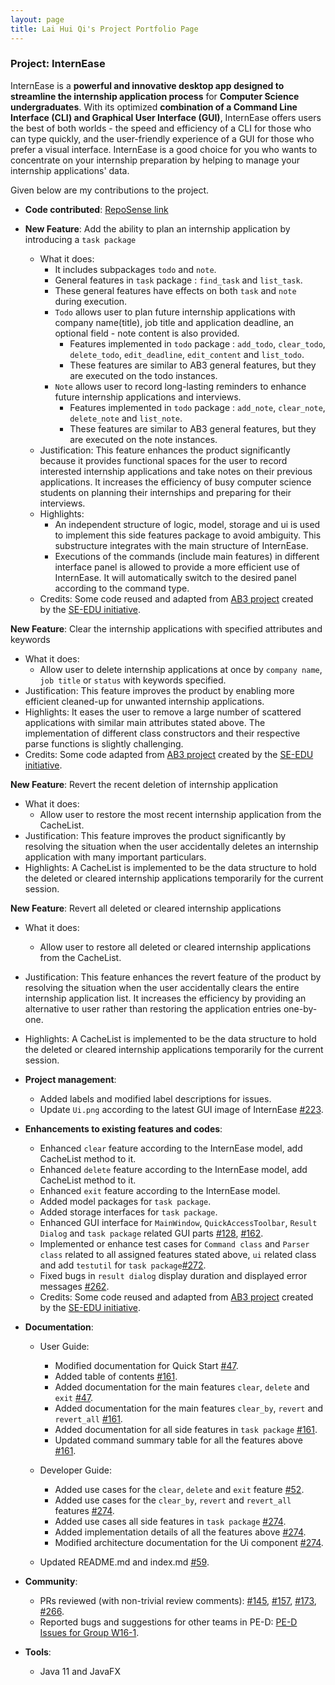 ```yaml
---
layout: page
title: Lai Hui Qi's Project Portfolio Page
---
```


### Project: InternEase

InternEase is a **powerful and innovative desktop app designed to streamline the internship application process** for **Computer Science undergraduates**. With its optimized **combination of a Command Line Interface (CLI) and Graphical User Interface (GUI)**, InternEase offers users the best of both worlds - the speed and efficiency of a CLI for those who can type quickly, and the user-friendly experience of a GUI for those who prefer a visual interface. InternEase is a good choice for you who wants to concentrate on your internship preparation by helping to manage your internship applications' data.

Given below are my contributions to the project.

* **Code contributed**: [RepoSense link](https://nus-cs2103-ay2223s2.github.io/tp-dashboard/?search=laihuiqi&breakdown=true&sort=groupTitle&sortWithin=title&since=2023-02-17&timeframe=commit&mergegroup=&groupSelect=groupByRepos&checkedFileTypes=docs~functional-code~test-code~other)

* **New Feature**: Add the ability to plan an internship application by introducing a `task package`
  * What it does: 
    * It includes subpackages `todo` and `note`.
    * General features in `task` package : `find_task` and `list_task`.
    * These general features have effects on both `task` and `note` during execution.
    * `Todo` allows user to plan future internship applications with company name(title), job title and application deadline, an optional field - note content is also provided.
      * Features implemented in `todo` package : `add_todo`, `clear_todo`, `delete_todo`, `edit_deadline`, `edit_content` and `list_todo`.
      * These features are similar to AB3 general features, but they are executed on the todo instances.
    * `Note` allows user to record long-lasting reminders to enhance future internship applications and interviews.
      * Features implemented in `todo` package : `add_note`, `clear_note`, `delete_note` and `list_note`.
      * These features are similar to AB3 general features, but they are executed on the note instances.
  * Justification: This feature enhances the product significantly because it provides functional spaces for the user to record interested internship applications and take notes on their previous applications. It increases the efficiency of busy computer science students on planning their internships and preparing for their interviews.
  * Highlights: 
    * An independent structure of logic, model, storage and ui is used to implement this side features package to avoid ambiguity. This substructure integrates with the main structure of InternEase. 
    * Executions of the commands (include main features) in different interface panel is allowed to provide a more efficient use of InternEase. It will automatically switch to the desired panel according to the command type.
  * Credits: Some code reused and adapted from [AB3 project](https://github.com/nus-cs2103-AY2223S2/tp) created by the [SE-EDU initiative](https://se-education.org/).

**New Feature**: Clear the internship applications with specified attributes and keywords
* What it does:
  * Allow user to delete internship applications at once by `company name`, `job title` or `status` with keywords specified.
* Justification: This feature improves the product by enabling more efficient cleaned-up for unwanted internship applications. 
* Highlights: It eases the user to remove a large number of scattered applications with similar main attributes stated above. The implementation of different class constructors and their respective parse functions is slightly challenging.
* Credits: Some code adapted from [AB3 project](https://github.com/nus-cs2103-AY2223S2/tp) created by the [SE-EDU initiative](https://se-education.org/).

**New Feature**: Revert the recent deletion of internship application
* What it does:
  * Allow user to restore the most recent internship application from the CacheList.
* Justification: This feature improves the product significantly by resolving the situation when the user accidentally deletes an internship application with many important particulars.
* Highlights: A CacheList is implemented to be the data structure to hold the deleted or cleared internship applications temporarily for the current session.

**New Feature**: Revert all deleted or cleared internship applications 
* What it does:
  * Allow user to restore all deleted or cleared internship applications from the CacheList.
* Justification: This feature enhances the revert feature of the product by resolving the situation when the user accidentally clears the entire internship application list. It increases the efficiency by providing an alternative to user rather than restoring the application entries one-by-one.
* Highlights: A CacheList is implemented to be the data structure to hold the deleted or cleared internship applications temporarily for the current session.


* **Project management**:
  * Added labels and modified label descriptions for issues.
  * Update `Ui.png` according to the latest GUI image of InternEase [\#223](https://github.com/AY2223S2-CS2103T-W15-4/tp/pull/223).

* **Enhancements to existing features and codes**:
  * Enhanced `clear` feature according to the InternEase model, add CacheList method to it.
  * Enhanced `delete` feature according to the InternEase model, add CacheList method to it.
  * Enhanced `exit` feature according to the InternEase model.
  * Added model packages for `task package`.
  * Added storage interfaces for `task package`.
  * Enhanced GUI interface for `MainWindow`, `QuickAccessToolbar`, `Result Dialog` and `task package` related GUI parts [\#128](https://github.com/AY2223S2-CS2103T-W15-4/tp/issues/128), [\#162](https://github.com/AY2223S2-CS2103T-W15-4/tp/issues/162).
  * Implemented or enhance test cases for `Command class` and `Parser class` related to all assigned features stated above, `ui` related class and add `testutil` for `task package`[\#272](https://github.com/AY2223S2-CS2103T-W15-4/tp/issues/272).
  * Fixed bugs in `result dialog` display duration and displayed error messages [\#262](https://github.com/AY2223S2-CS2103T-W15-4/tp/pull/262).
  * Credits: Some code reused and adapted from [AB3 project](https://github.com/nus-cs2103-AY2223S2/tp) created by the [SE-EDU initiative](https://se-education.org/).


* **Documentation**:
  * User Guide:
    * Modified documentation for Quick Start [\#47](https://github.com/AY2223S2-CS2103T-W15-4/tp/issues/47).
    * Added table of contents [\#161](https://github.com/AY2223S2-CS2103T-W15-4/tp/issues/161).
    * Added documentation for the main features `clear`, `delete` and `exit` [\#47](https://github.com/AY2223S2-CS2103T-W15-4/tp/issues/47).
    * Added documentation for the main features `clear_by`, `revert` and `revert_all` [\#161](https://github.com/AY2223S2-CS2103T-W15-4/tp/issues/161). 
    * Added documentation for all side features in `task package` [\#161](https://github.com/AY2223S2-CS2103T-W15-4/tp/issues/161).
    * Updated command summary table for all the features above [\#161](https://github.com/AY2223S2-CS2103T-W15-4/tp/issues/161).
    
  * Developer Guide:
    * Added use cases for the `clear`, `delete` and `exit` feature [\#52](https://github.com/AY2223S2-CS2103T-W15-4/tp/issues/52).
    * Added use cases for the `clear_by`, `revert` and `revert_all` features [\#274](https://github.com/AY2223S2-CS2103T-W15-4/tp/issues/274).
    * Added use cases all side features in `task package` [\#274](https://github.com/AY2223S2-CS2103T-W15-4/tp/issues/274).
    * Added implementation details of all the features above [\#274](https://github.com/AY2223S2-CS2103T-W15-4/tp/issues/274).
    * Modified architecture documentation for the Ui component [\#274](https://github.com/AY2223S2-CS2103T-W15-4/tp/issues/274).
    
  * Updated README.md and index.md [\#59](https://github.com/AY2223S2-CS2103T-W15-4/tp/issues/59).

* **Community**:
  * PRs reviewed (with non-trivial review comments): [\#145](https://github.com/AY2223S2-CS2103T-W15-4/tp/pull/145), [\#157](https://github.com/AY2223S2-CS2103T-W15-4/tp/pull/157), [\#173](https://github.com/AY2223S2-CS2103T-W15-4/tp/pull/173), [\#266](https://github.com/AY2223S2-CS2103T-W15-4/tp/pull/266).
  * Reported bugs and suggestions for other teams in PE-D: [PE-D Issues for Group W16-1](https://github.com/laihuiqi/ped/issues).

* **Tools**:
  * Java 11 and JavaFX
